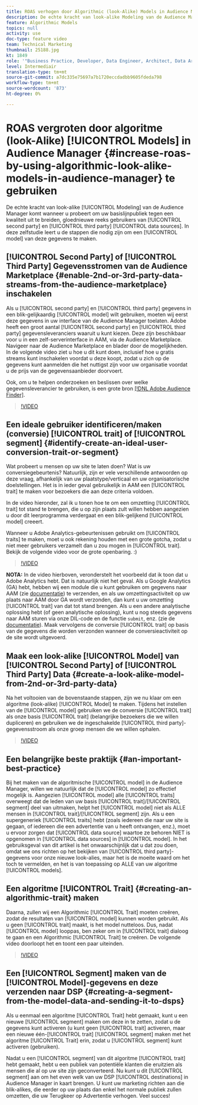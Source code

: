 ```yaml
---
title: ROAS verhogen door Algorithmic (look-Alike) Models in Audience Manager te gebruiken
description: De echte kracht van look-alike Modeling van de Audience Manager komt wanneer u probeert uw basislijnpubliek tegen een kwaliteit uit te breiden, gloednieuwe reeks gebruikers van de tweede en derde gegevensbronnen. Leer in deze zelfstudie de stappen om een model te maken van deze gegevens.
feature: Algorithmic Models
topics: null
activity: use
doc-type: feature video
team: Technical Marketing
thumbnail: 25188.jpg
kt: 1849
role: '"Business Practice, Developer, Data Engineer, Architect, Data Architect, Administrator, Leader"'
level: Intermediair
translation-type: tm+mt
source-git-commit: a7dc335e75697a7b1720eccdadbb9605fdeda798
workflow-type: tm+mt
source-wordcount: '873'
ht-degree: 0%

---
```



# ROAS vergroten door algoritme (look-Alike) [!UICONTROL Models] in Audience Manager {#increase-roas-by-using-algorithmic-look-alike-models-in-audience-manager} te gebruiken

De echte kracht van look-alike [!UICONTROL Modeling] van de Audience Manager komt wanneer u probeert om uw basislijnpubliek tegen een kwaliteit uit te breiden, gloednieuwe reeks gebruikers van [!UICONTROL second party] en [!UICONTROL third party] [!UICONTROL data sources]. In deze zelfstudie leert u de stappen die nodig zijn om een [!UICONTROL model] van deze gegevens te maken.

## [!UICONTROL Second Party] of [!UICONTROL Third Party] Gegevensstromen van de Audience Marketplace {#enable-2nd-or-3rd-party-data-streams-from-the-audience-marketplace} inschakelen

Als u [!UICONTROL second party] en [!UICONTROL third party] gegevens in een blik-gelijkaardig [!UICONTROL model] wilt gebruiken, moeten wij eerst deze gegevens in uw interface van de Audience Manager toelaten. Adobe heeft een groot aantal [!UICONTROL second party] en [!UICONTROL third party] gegevensleveranciers waaruit u kunt kiezen. Deze zijn beschikbaar voor u in een zelf-serverinterface in AAM, via de Audience Marketplace. Navigeer naar de Audience Marketplace en blader door de mogelijkheden. In de volgende video ziet u hoe u dit kunt doen, inclusief hoe u gratis streams kunt inschakelen voordat u deze koopt, zodat u zich op de gegevens kunt aanmelden die het nuttigst zijn voor uw organisatie voordat u de prijs van de gegevensaanbieder doorvoert.

Ook, om u te helpen onderzoeken en beslissen over welke gegevensleverancier te gebruiken, is een grote bron [[!DNL Adobe Audience Finder]](https://www.adobe-audience-finder.com/).

>[!VIDEO](https://video.tv.adobe.com/v/25188/?quality=12)

## Een ideale gebruiker identificeren/maken (conversie) [!UICONTROL trait] of [!UICONTROL segment] {#identify-create-an-ideal-user-conversion-trait-or-segment}

Wat probeert u mensen op uw site te laten doen? Wat is uw conversiegebeurtenis? Natuurlijk, zijn er vele verschillende antwoorden op deze vraag, afhankelijk van uw plaatstype/verticaal en uw organisatorische doelstellingen. Het is in ieder geval gebruikelijk in AAM een [!UICONTROL trait] te maken voor bezoekers die aan deze criteria voldoen.

In de video hieronder, zal ik u tonen hoe te om een omzetting [!UICONTROL trait] tot stand te brengen, die u op zijn plaats zult willen hebben aangezien u door dit leerprogramma verdergaat en een blik-gelijkend [!UICONTROL model] creeert.

Wanneer u Adobe Analytics-gebeurtenissen gebruikt om [!UICONTROL traits] te maken, moet u ook rekening houden met een grote gotcha, zodat u niet meer gebruikers verzamelt dan u zou mogen in [!UICONTROL trait]. Bekijk de volgende video voor de grote openbaring. :)

>[!VIDEO](https://video.tv.adobe.com/v/23431/?quality=12)

**NOTA:** In de video hierboven, veronderstelt het voorbeeld dat ik toon dat u Adobe Analytics hebt. Dat is natuurlijk niet het geval. Als u Google Analytics (GA) hebt, hebben wij een module die u kunt gebruiken om gegevens naar AAM (zie [documentatie](https://marketing.adobe.com/resources/help/en_US/aam/dil-google-universal-analytics.html)) te verzenden, en als uw omzettingsactiviteit op uw plaats naar AAM door GA wordt verzonden, dan kunt u uw omzetting [!UICONTROL trait] van dat tot stand brengen. Als u een andere analytische oplossing hebt (of geen analytische oplossing), kunt u nog steeds gegevens naar AAM sturen via onze DIL-code en de functie `submit`, enz. (zie de [documentatie](https://marketing.adobe.com/resources/help/en_US/aam/c_dil.html)). Maak vervolgens de conversie [!UICONTROL trait] op basis van de gegevens die worden verzonden wanneer de conversieactiviteit op de site wordt uitgevoerd.

## Maak een look-alike [!UICONTROL Model] van [!UICONTROL Second Party] of [!UICONTROL Third Party] Data {#create-a-look-alike-model-from-2nd-or-3rd-party-data}

Na het voltooien van de bovenstaande stappen, zijn we nu klaar om een algoritme (look-alike) [!UICONTROL Model] te maken. Tijdens het instellen van de [!UICONTROL model] gebruiken we de conversie [!UICONTROL trait] als onze basis [!UICONTROL trait] (belangrijke bezoekers die we willen dupliceren) en gebruiken we de ingeschakelde [!UICONTROL third party]-gegevensstroom als onze groep mensen die we willen ophalen.

>[!VIDEO](https://video.tv.adobe.com/v/25190/?quality-12)

## Een belangrijke beste praktijk {#an-important-best-practice}

Bij het maken van de algoritmische [!UICONTROL model] in de Audience Manager, willen we natuurlijk dat de [!UICONTROL model] zo effectief mogelijk is. Aangezien [!UICONTROL model] alle [!UICONTROL traits] overweegt dat de leden van uw basis [!UICONTROL trait]/[!UICONTROL segment] deel van uitmaken, helpt het [!UICONTROL model] niet als ALLE mensen in [!UICONTROL trait]/[!UICONTROL segment] zijn. Als u een supergeneriek [!UICONTROL traits] hebt (zoals iedereen die naar uw site is gegaan, of iedereen die een advertentie van u heeft ontvangen, enz.), moet u ervoor zorgen dat [!UICONTROL data source] waartoe ze behoren NIET is opgenomen in [!UICONTROL data sources] in [!UICONTROL model]. In het gebruiksgeval van dit artikel is het onwaarschijnlijk dat u dat zou doen, omdat we ons richten op het bekijken van [!UICONTROL third party]-gegevens voor onze nieuwe look-alies, maar het is de moeite waard om het toch te vermelden, en het is van toepassing op ALLE van uw algoritme [!UICONTROL models].

## Een algoritme [!UICONTROL Trait] {#creating-an-algorithmic-trait} maken

Daarna, zullen wij een Algorithmic [!UICONTROL Trait] moeten creëren, zodat de resultaten van [!UICONTROL model] kunnen worden gebruikt. Als u geen [!UICONTROL trait] maakt, is het model nutteloos. Dus, nadat [!UICONTROL model] looppas, ben zeker om in [!UICONTROL trait] dialoog te gaan en een Algorithmic [!UICONTROL Trait] te creëren. De volgende video doorloopt het en toont een paar uiteinden.

>[!VIDEO](https://video.tv.adobe.com/v/25191/?quality=12)

## Een [!UICONTROL Segment] maken van de [!UICONTROL Model]-gegevens en deze verzenden naar DSP {#creating-a-segment-from-the-model-data-and-sending-it-to-dsps}

Als u eenmaal een algoritme [!UICONTROL Trait] hebt gemaakt, kunt u een nieuwe [!UICONTROL segment] maken om deze in te zetten, zodat u de gegevens kunt activeren (u kunt geen [!UICONTROL trait] activeren, maar een nieuwe één-[!UICONTROL trait] [!UICONTROL segment] maken met het algoritme [!UICONTROL Trait] erin, zodat u [!UICONTROL segment] kunt activeren (gebruiken).

Nadat u een [!UICONTROL segment] van dit algoritme [!UICONTROL trait] hebt gemaakt, hebt u een publiek van potentiële klanten die eruitzien als mensen die al op uw site zijn geconverteerd. Nu kunt u dit [!UICONTROL segment] aan om het even welk van uw DSP [!UICONTROL destinations] in Audience Manager in kaart brengen. U kunt uw marketing richten aan die blik-alikes, die eerder op uw plaats dan enkel het normale publiek zullen omzetten, die uw Terugkeer op Advertentie verhogen. Veel succes!
